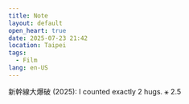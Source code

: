 ```yaml
---
title: Note
layout: default
open_heart: true
date: 2025-07-23 21:42
location: Taipei
tags: 
  - Film
lang: en-US
---
```


新幹線大爆破 (2025): I counted exactly 2 hugs. ⚹ 2.5
